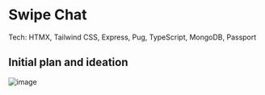# Swipe Chat

Tech: HTMX, Tailwind CSS, Express, Pug, TypeScript, MongoDB, Passport

## Initial plan and ideation

![image](https://github.com/nibsuoogee/swipe-chat/assets/37696410/1a36d789-68d0-4c95-9f42-7466d1ac25f7)
